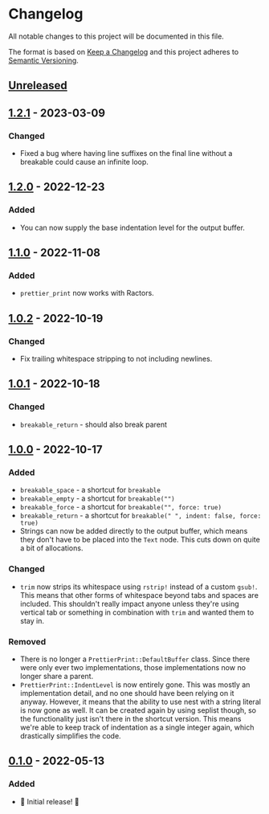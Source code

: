 # Changelog

All notable changes to this project will be documented in this file.

The format is based on [Keep a Changelog](http://keepachangelog.com/en/1.0.0/) and this project adheres to [Semantic Versioning](http://semver.org/spec/v2.0.0.html).

## [Unreleased]

## [1.2.1] - 2023-03-09

### Changed

- Fixed a bug where having line suffixes on the final line without a breakable could cause an infinite loop.

## [1.2.0] - 2022-12-23

### Added

- You can now supply the base indentation level for the output buffer.

## [1.1.0] - 2022-11-08

### Added

- `prettier_print` now works with Ractors.

## [1.0.2] - 2022-10-19

### Changed

- Fix trailing whitespace stripping to not including newlines.

## [1.0.1] - 2022-10-18

### Changed

* `breakable_return` - should also break parent

## [1.0.0] - 2022-10-17

### Added

* `breakable_space` - a shortcut for `breakable`
* `breakable_empty` - a shortcut for `breakable("")`
* `breakable_force` - a shortcut for `breakable("", force: true)`
* `breakable_return` - a shortcut for `breakable(" ", indent: false, force: true)`
* Strings can now be added directly to the output buffer, which means they don't have to be placed into the `Text` node. This cuts down on quite a bit of allocations.

### Changed

* `trim` now strips its whitespace using `rstrip!` instead of a custom `gsub!`. This means that other forms of whitespace beyond tabs and spaces are included. This shouldn't really impact anyone unless they're using vertical tab or something in combination with `trim` and wanted them to stay in.

### Removed

* There is no longer a `PrettierPrint::DefaultBuffer` class. Since there were only ever two implementations, those implementations now no longer share a parent.
* `PrettierPrint::IndentLevel` is now entirely gone. This was mostly an implementation detail, and no one should have been relying on it anyway. However, it means that the ability to use nest with a string literal is now gone as well. It can be created again by using seplist though, so the functionality just isn't there in the shortcut version. This means we're able to keep track of indentation as a single integer again, which drastically simplifies the code.

## [0.1.0] - 2022-05-13

### Added

- 🎉 Initial release! 🎉

[unreleased]: https://github.com/ruby-syntax-tree/prettier_print/compare/v1.2.1...HEAD
[1.2.1]: https://github.com/ruby-syntax-tree/prettier_print/compare/v1.2.0...v1.2.1
[1.2.0]: https://github.com/ruby-syntax-tree/prettier_print/compare/v1.1.0...v1.2.0
[1.1.0]: https://github.com/ruby-syntax-tree/prettier_print/compare/v1.0.2...v1.1.0
[1.0.2]: https://github.com/ruby-syntax-tree/prettier_print/compare/v1.0.1...v1.0.2
[1.0.1]: https://github.com/ruby-syntax-tree/prettier_print/compare/v1.0.0...v1.0.1
[1.0.0]: https://github.com/ruby-syntax-tree/prettier_print/compare/v0.1.0...v1.0.0
[0.1.0]: https://github.com/ruby-syntax-tree/prettier_print/compare/df51ce...v0.1.0
